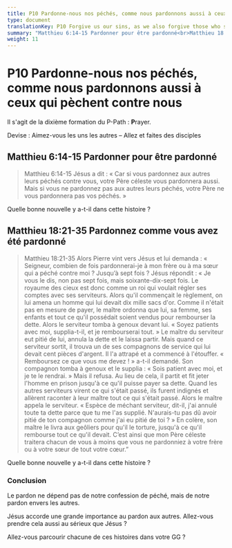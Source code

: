 ```yaml
---
title: P10 Pardonne-nous nos péchés, comme nous pardonnons aussi à ceux qui pèchent contre nous
type: document
translationKey: P10 Forgive us our sins, as we also forgive those who sin against us
summary: "Matthieu 6:14-15 Pardonner pour être pardonné<br>Matthieu 18:21-35 Pardonnez comme vous avez été pardonné"
weight: 11
---
```

# P10 Pardonne-nous nos péchés, comme nous pardonnons aussi à ceux qui pèchent contre nous

Il s'agit de la dixième formation du P-Path : **P**rayer.

Devise : Aimez-vous les uns les autres – Allez et faites des disciples

## Matthieu 6:14-15 Pardonner pour être pardonné

>   Matthieu 6:14-15 Jésus a dit : « Car si vous pardonnez aux autres leurs péchés contre vous, votre Père céleste vous pardonnera aussi. Mais si vous ne pardonnez pas aux autres leurs péchés, votre Père ne vous pardonnera pas vos péchés. »

Quelle bonne nouvelle y a-t-il dans cette histoire ?

## Matthieu 18:21-35 Pardonnez comme vous avez été pardonné

>   Matthieu 18:21-35 Alors Pierre vint vers Jésus et lui demanda : « Seigneur, combien de fois pardonnerai-je à mon frère ou à ma sœur qui a péché contre moi ? Jusqu’à sept fois ? Jésus répondit : « Je vous le dis, non pas sept fois, mais soixante-dix-sept fois. Le royaume des cieux est donc comme un roi qui voulait régler ses comptes avec ses serviteurs. Alors qu'il commençait le règlement, on lui amena un homme qui lui devait dix mille sacs d'or. Comme il n'était pas en mesure de payer, le maître ordonna que lui, sa femme, ses enfants et tout ce qu'il possédait soient vendus pour rembourser la dette. Alors le serviteur tomba à genoux devant lui. « Soyez patients avec moi, supplia-t-il, et je rembourserai tout. » Le maître du serviteur eut pitié de lui, annula la dette et le laissa partir. Mais quand ce serviteur sortit, il trouva un de ses compagnons de service qui lui devait cent pièces d'argent. Il l'a attrapé et a commencé à l'étouffer. « Remboursez ce que vous me devez ! » a-t-il demandé. Son compagnon tomba à genoux et le supplia : « Sois patient avec moi, et je te le rendrai. » Mais il refusa. Au lieu de cela, il partit et fit jeter l'homme en prison jusqu'à ce qu'il puisse payer sa dette. Quand les autres serviteurs virent ce qui s'était passé, ils furent indignés et allèrent raconter à leur maître tout ce qui s'était passé. Alors le maître appela le serviteur. « Espèce de méchant serviteur, dit-il, j'ai annulé toute ta dette parce que tu me l'as supplié. N'aurais-tu pas dû avoir pitié de ton compagnon comme j'ai eu pitié de toi ? » En colère, son maître le livra aux geôliers pour qu'il le torture, jusqu'à ce qu'il rembourse tout ce qu'il devait. C’est ainsi que mon Père céleste traitera chacun de vous à moins que vous ne pardonniez à votre frère ou à votre sœur de tout votre cœur.”

Quelle bonne nouvelle y a-t-il dans cette histoire ?

### Conclusion

Le pardon ne dépend pas de notre confession de péché, mais de notre pardon envers les autres.

Jésus accorde une grande importance au pardon aux autres. Allez-vous prendre cela aussi au sérieux que Jésus ?

Allez-vous parcourir chacune de ces histoires dans votre GG ?

